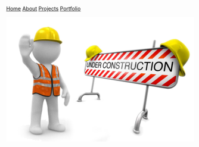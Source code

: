 
[<u>Home</u>](README.md)   <!--comment--> 
[<u>About</u>](ABOUTME.md)
[<u>Projects</u>](PROJECTS.md)
[<u>Portfolio</u>](PORTFOLIO.md)


![](under_construction_PNG17.png)